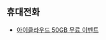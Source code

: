 ## 휴대전화
- [아이클라우드 50GB 무료 이벤트](https://m.shop.tworld.co.kr/exhibition/view?exhibitionId=P00000119)  
